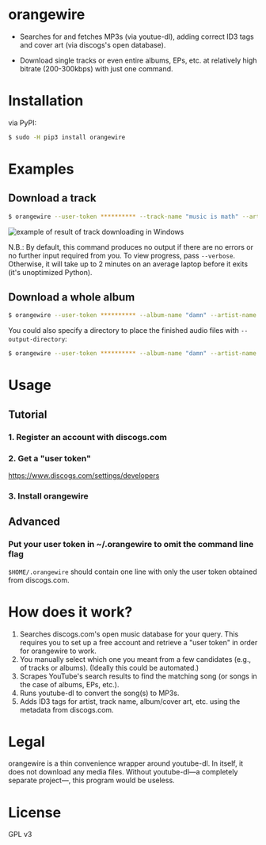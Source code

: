 # orangewire

- Searches for and fetches MP3s (via youtue-dl), adding correct ID3 tags and cover art (via discogs's open database).

- Download single tracks or even entire albums, EPs, etc. at relatively high bitrate (200-300kbps) with just one command.


# Installation

via PyPI:

```bash
$ sudo -H pip3 install orangewire
```

# Examples

## Download a track

```bash
$ orangewire --user-token ********** --track-name "music is math" --artist-name "boards of canada"
```

![example of result of track downloading in Windows](https://i.imgur.com/l8cykHy.png)

N.B.: By default, this command produces no output if there are no errors or no further input required from you. To view progress, pass ``--verbose``. Otherwise, it will take up to 2 minutes on an average laptop before it exits (it's unoptimized Python).

## Download a whole album

```bash
$ orangewire --user-token ********** --album-name "damn" --artist-name "kendrick lamar"
```

You could also specify a directory to place the finished audio files with ``--output-directory``:

```bash
$ orangewire --user-token ********** --album-name "damn" --artist-name "kendrick lamar" --output-directory "../Kendrick Lamar - DAMN"
```

# Usage

## Tutorial

### 1. Register an account with discogs.com

### 2. Get a "user token"

https://www.discogs.com/settings/developers

### 3. Install orangewire

## Advanced

### Put your user token in ~/.orangewire to omit the command line flag

``$HOME/.orangewire`` should contain one line with only the user token obtained from discogs.com.

# How does it work?

1. Searches discogs.com's open music database for your query. This requires you to set up a free account and retrieve a "user token" in order for orangewire to work.
2. You manually select which one you meant from a few candidates (e.g., of tracks or albums). (Ideally this could be automated.)
3. Scrapes YouTube's search results to find the matching song (or songs in the case of albums, EPs, etc.).
4. Runs youtube-dl to convert the song(s) to MP3s.
5. Adds ID3 tags for artist, track name, album/cover art, etc. using the metadata from discogs.com.

# Legal

orangewire is a thin convenience wrapper around youtube-dl. In itself, it does not download any media files. Without youtube-dl—a completely separate project—, this program would be useless.

# License

GPL v3
